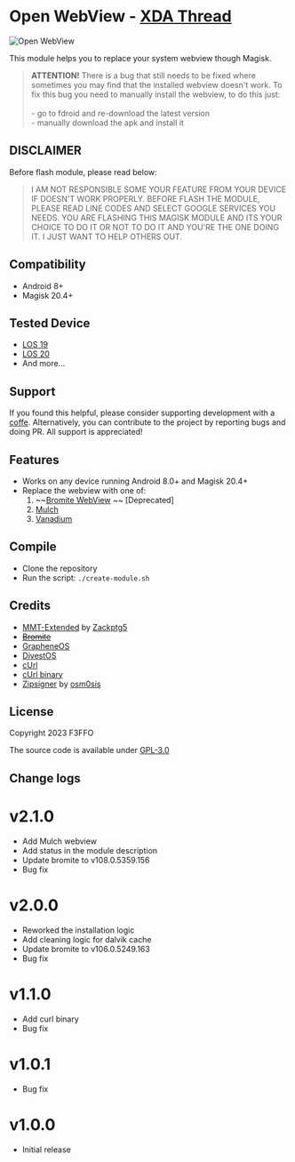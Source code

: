 # Open WebView - [XDA Thread](https://forum.xda-developers.com/t/magisk-module-font-open-webview-1-0-0.4496119/)

![Open WebView](https://raw.githubusercontent.com/Magisk-Modules-Alt-Repo/open_webview/master/img/logo.png)

This module helps you to replace your system webview though Magisk.

>**ATTENTION!** There is a bug that still needs to be fixed where sometimes you may find that the installed webview doesn't work. To fix this bug you need to manually install the webview, to do this just:<br/><br/>- go to fdroid and re-download the latest version<br/>- manually download the apk and install it

## DISCLAIMER

Before flash module, please read below:
>I AM NOT RESPONSIBLE SOME YOUR FEATURE FROM YOUR DEVICE IF DOESN'T WORK PROPERLY. BEFORE FLASH THE MODULE, PLEASE READ LINE CODES AND SELECT GOOGLE SERVICES YOU NEEDS. YOU ARE FLASHING THIS MAGISK MODULE AND ITS YOUR CHOICE TO DO IT OR NOT TO DO IT AND YOU'RE THE ONE DOING IT. I JUST WANT TO HELP OTHERS OUT.

## Compatibility

- Android 8+
- Magisk 20.4+

## Tested Device

- [LOS 19](https://lineageos.org/)
- [LOS 20](https://lineageos.org/)
- And more...

## Support

If you found this helpful, please consider supporting development with a [coffe](https://www.paypal.me/f3ff0). Alternatively, you can contribute to the project by reporting bugs and doing PR. All support is appreciated!

## Features

- Works on any device running Android 8.0+ and Magisk 20.4+
- Replace the webview with one of:
    1. ~~[Bromite WebView](https://github.com/bromite/bromite) ~~ [Deprecated]
    2. [Mulch](https://gitlab.com/divested-mobile/mulch)
    3. [Vanadium](https://gitlab.com/grapheneos/platform_external_vanadium)

## Compile

- Clone the repository
- Run the script: `./create-module.sh`

## Credits

- [MMT-Extended](https://github.com/Zackptg5/MMT-Extended) by [Zackptg5](https://github.com/Zackptg5)
- ~~[Bromite](https://github.com/bromite/bromite)~~
- [GrapheneOS](https://grapheneos.org/)
- [DivestOS](https://gitlab.com/divested-mobile)
- [cUrl](https://github.com/curl/curl)
- [cUrl binary](https://github.com/F3FFO/compile_zlib_openssl_curl_android)
- [Zipsigner](https://github.com/Magisk-Modules-Repo/zipsigner) by [osm0sis](https://github.com/osm0sis)

## License

Copyright 2023 F3FFO

The source code is available under [GPL-3.0](https://github.com/Magisk-Modules-Alt-Repo/open_fonts/blob/master/LICENSE)

## Change logs

# v2.1.0

- Add Mulch webview
- Add status in the module description
- Update bromite to v108.0.5359.156
- Bug fix

# v2.0.0

- Reworked the installation logic
- Add cleaning logic for dalvik cache
- Update bromite to v106.0.5249.163
- Bug fix

# v1.1.0

- Add curl binary
- Bug fix

# v1.0.1

- Bug fix

# v1.0.0

- Initial release
